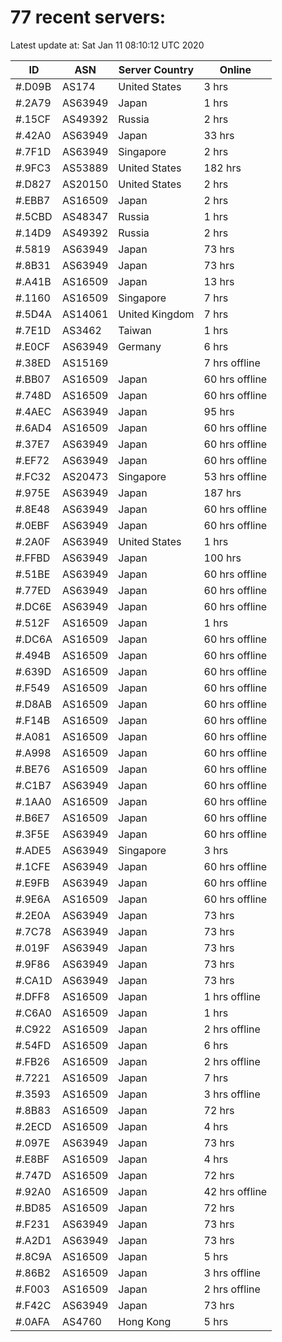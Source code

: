 # 77 recent servers:

Latest update at: Sat Jan 11 08:10:12 UTC 2020

| ID | ASN | Server Country | Online |
| -- | --- | -------------- | ------ |
| #.D09B | AS174 | United States | 3 hrs |
| #.2A79 | AS63949 | Japan | 1 hrs |
| #.15CF | AS49392 | Russia | 2 hrs |
| #.42A0 | AS63949 | Japan | 33 hrs |
| #.7F1D | AS63949 | Singapore | 2 hrs |
| #.9FC3 | AS53889 | United States | 182 hrs |
| #.D827 | AS20150 | United States | 2 hrs |
| #.EBB7 | AS16509 | Japan | 2 hrs |
| #.5CBD | AS48347 | Russia | 1 hrs |
| #.14D9 | AS49392 | Russia | 2 hrs |
| #.5819 | AS63949 | Japan | 73 hrs |
| #.8B31 | AS63949 | Japan | 73 hrs |
| #.A41B | AS16509 | Japan | 13 hrs |
| #.1160 | AS16509 | Singapore | 7 hrs |
| #.5D4A | AS14061 | United Kingdom | 7 hrs |
| #.7E1D | AS3462 | Taiwan | 1 hrs |
| #.E0CF | AS63949 | Germany | 6 hrs |
| #.38ED | AS15169 |  | 7 hrs offline |
| #.BB07 | AS16509 | Japan | 60 hrs offline |
| #.748D | AS16509 | Japan | 60 hrs offline |
| #.4AEC | AS63949 | Japan | 95 hrs |
| #.6AD4 | AS16509 | Japan | 60 hrs offline |
| #.37E7 | AS63949 | Japan | 60 hrs offline |
| #.EF72 | AS63949 | Japan | 60 hrs offline |
| #.FC32 | AS20473 | Singapore | 53 hrs offline |
| #.975E | AS63949 | Japan | 187 hrs |
| #.8E48 | AS63949 | Japan | 60 hrs offline |
| #.0EBF | AS63949 | Japan | 60 hrs offline |
| #.2A0F | AS63949 | United States | 1 hrs |
| #.FFBD | AS63949 | Japan | 100 hrs |
| #.51BE | AS63949 | Japan | 60 hrs offline |
| #.77ED | AS63949 | Japan | 60 hrs offline |
| #.DC6E | AS63949 | Japan | 60 hrs offline |
| #.512F | AS16509 | Japan | 1 hrs |
| #.DC6A | AS16509 | Japan | 60 hrs offline |
| #.494B | AS16509 | Japan | 60 hrs offline |
| #.639D | AS16509 | Japan | 60 hrs offline |
| #.F549 | AS16509 | Japan | 60 hrs offline |
| #.D8AB | AS16509 | Japan | 60 hrs offline |
| #.F14B | AS16509 | Japan | 60 hrs offline |
| #.A081 | AS16509 | Japan | 60 hrs offline |
| #.A998 | AS16509 | Japan | 60 hrs offline |
| #.BE76 | AS16509 | Japan | 60 hrs offline |
| #.C1B7 | AS63949 | Japan | 60 hrs offline |
| #.1AA0 | AS16509 | Japan | 60 hrs offline |
| #.B6E7 | AS16509 | Japan | 60 hrs offline |
| #.3F5E | AS63949 | Japan | 60 hrs offline |
| #.ADE5 | AS63949 | Singapore | 3 hrs |
| #.1CFE | AS63949 | Japan | 60 hrs offline |
| #.E9FB | AS63949 | Japan | 60 hrs offline |
| #.9E6A | AS16509 | Japan | 60 hrs offline |
| #.2E0A | AS63949 | Japan | 73 hrs |
| #.7C78 | AS63949 | Japan | 73 hrs |
| #.019F | AS63949 | Japan | 73 hrs |
| #.9F86 | AS63949 | Japan | 73 hrs |
| #.CA1D | AS63949 | Japan | 73 hrs |
| #.DFF8 | AS16509 | Japan | 1 hrs offline |
| #.C6A0 | AS16509 | Japan | 1 hrs |
| #.C922 | AS16509 | Japan | 2 hrs offline |
| #.54FD | AS16509 | Japan | 6 hrs |
| #.FB26 | AS16509 | Japan | 2 hrs offline |
| #.7221 | AS16509 | Japan | 7 hrs |
| #.3593 | AS16509 | Japan | 3 hrs offline |
| #.8B83 | AS16509 | Japan | 72 hrs |
| #.2ECD | AS16509 | Japan | 4 hrs |
| #.097E | AS63949 | Japan | 73 hrs |
| #.E8BF | AS16509 | Japan | 4 hrs |
| #.747D | AS16509 | Japan | 72 hrs |
| #.92A0 | AS16509 | Japan | 42 hrs offline |
| #.BD85 | AS16509 | Japan | 72 hrs |
| #.F231 | AS63949 | Japan | 73 hrs |
| #.A2D1 | AS63949 | Japan | 73 hrs |
| #.8C9A | AS16509 | Japan | 5 hrs |
| #.86B2 | AS16509 | Japan | 3 hrs offline |
| #.F003 | AS16509 | Japan | 2 hrs offline |
| #.F42C | AS63949 | Japan | 73 hrs |
| #.0AFA | AS4760 | Hong Kong | 5 hrs |

